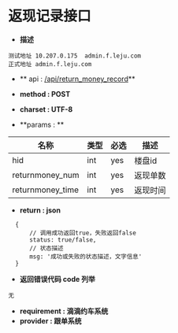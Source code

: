 
# 返现记录接口


* **描述**
```
测试地址 10.207.0.175  admin.f.leju.com
正式地址 admin.f.leju.com
```

* ** api : [/api/return_money_record](//api/return_money_record)** 

* **method : POST**

* **charset : UTF-8**

* **params : **

| 名称|类型| 必选 | 描述|
| -- | -- | -- | -- |
|hid |int|yes|楼盘id
|returnmoney_num|int|yes| 返现单数 |
|returnmoney_time |int|yes|返现时间|

* **return : json**

```
  {
      // 调⽤成功返回true，失败返回false
      status: true/false,
      // 状态描述
      msg: '成功或失败的状态描述，⽂字信息'
  }
```
* **返回错误代码 code 列举**

```
无
```


* **requirement : 滴滴约车系统**
* **provider : 跟单系统**
